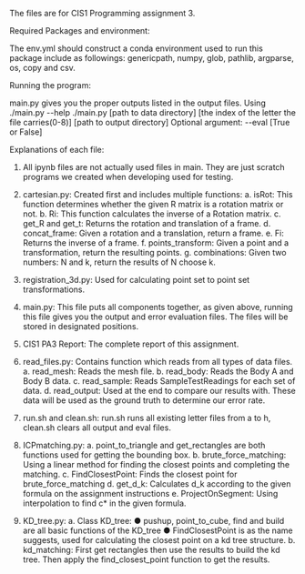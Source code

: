 The files are for CIS1 Programming assignment 3.

Required Packages and environment:

The env.yml should construct a conda environment used to run this package include as followings:
genericpath, numpy, glob, pathlib, argparse, os, copy and csv.

Running the program:

main.py gives you the proper outputs listed in the output files. Using ./main.py --help
./main.py [path to data directory] [the index of the letter the file carries(0-8)] [path to output directory]
Optional argument: --eval [True or False]

Explanations of each file:

1. All ipynb files are not actually used files in main. They are just scratch programs we created when developing used for testing.

2. cartesian.py: Created first and includes multiple functions:
    a. isRot: This function determines whether the given R matrix is a rotation matrix or not.
    b. Ri: This function calculates the inverse of a Rotation matrix.
    c. get_R and get_t: Returns the rotation and translation of a frame.
    d. concat_frame: Given a rotation and a translation, return a frame.
    e. Fi: Returns the inverse of a frame.
    f. points_transform: Given a point and a transformation, return the resulting points.
    g. combinations: Given two numbers: N and k, return the results of N choose k.

3. registration_3d.py: Used for calculating point set to point set transformations.

4. main.py: This file puts all components together, as given above, running this file gives you the output and error evaluation files. The files will be stored in designated positions.

5. CIS1 PA3 Report: The complete report of this assignment.

6. read_files.py: Contains function which reads from all types of data files.
    a. read_mesh: Reads the mesh file.
    b. read_body: Reads the Body A and Body B data.
    c. read_sample: Reads SampleTestReadings for each set of data.
    d. read_output: Used at the end to compare our results with. These
    data will be used as the ground truth to determine our error rate.

7. run.sh and clean.sh: run.sh runs all existing letter files from a to h, clean.sh clears all output and eval files.

8. ICPmatching.py:
    a. point_to_triangle and get_rectangles are both functions used for getting the bounding box.
    b. brute_force_matching: Using a linear method for finding the closest points and completing the matching.
    c. FindClosestPoint: Finds the closest point for brute_force_matching
    d. get_d_k: Calculates d_k according to the given formula on the
    assignment instructions
    e. ProjectOnSegment: Using interpolation to find c* in the given
    formula.

9. KD_tree.py:
    a. Class KD_tree:
        ● pushup, point_to_cube, find and build are all basic functions
        of the KD_tree
        ● FindClosestPoint is as the name suggests, used for
        calculating the closest point on a kd tree structure.
    b. kd_matching: First get rectangles then use the results to build the
    kd tree. Then apply the find_closest_point function to get the results.
